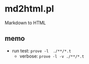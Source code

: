 # md2html.pl

Markdown to HTML

## memo

-   run test: `prove -l  ./**/*.t`
    -   verbose: `prove -l -v ./**/*.t`
